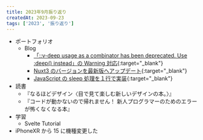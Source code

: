 ```yaml
---
title: 2023年9月振り返り
createdAt: 2023-09-23
tags: ['2023', '振り返り']
---
```


- ポートフォリオ
  - Blog
    - [「::v-deep usage as a combinator has been deprecated. Use :deep(<inner-selector>) instead」の Warning 対応](https://ryo-portfolio.vercel.app/blog/article/warn-v-deep){:target="\_blank"}
    - [Nuxt3 のバージョンを最新版へアップデート](https://ryo-portfolio.vercel.app/blog/article/nuxt-version-upgrade){:target="\_blank"}
    - [JavaScript の sleep 処理を１行で実装](https://ryo-portfolio.vercel.app/blog/article/js-sleep-async-await){:target="\_blank"}
- 読書
  - 『なるほどデザイン〈目で見て楽しむ新しいデザインの本。〉』
  - 『コードが動かないので帰れません！ 新人プログラマーのためのエラーが怖くなくなる本』
- 学習
  - Svelte Tutorial
- iPhoneXR から 15 に機種変更した
